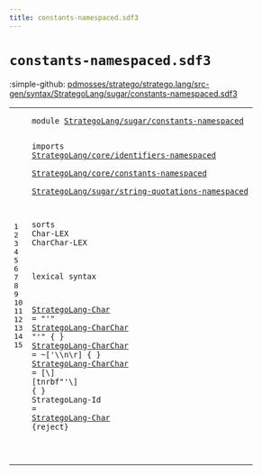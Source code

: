 ```yaml
---
title: constants-namespaced.sdf3
---
```


# `constants-namespaced.sdf3`

:simple-github: [pdmosses/stratego/stratego.lang/src-gen/syntax/StrategoLang/sugar/constants-namespaced.sdf3]

[pdmosses/stratego/stratego.lang/src-gen/syntax/StrategoLang/sugar/constants-namespaced.sdf3]: https://github.com/pdmosses/stratego/blob/master/stratego.lang/src-gen/syntax/StrategoLang/sugar/constants-namespaced.sdf3 "The source file on GitHub"

<div class="sdf3"><table class="highlighttable"><tbody><tr><td class="linenos"><div class="linenodiv"><pre><span></span>1
2
3
4
5
6
7
8
9
10
11
12
13
14
15
</pre></div></td>
<td class="code"><pre><code><span class="keyword">module</span> <a href="../terms-namespaced.sdf3#StrategoLang/sugar/constants-namespaced_136_175" id="StrategoLang/sugar/constants-namespaced_7_46" title="Referenced at ../terms-namespaced.sdf3 line 6">StrategoLang/sugar/constants-namespaced</a>

<span class="keyword">imports</span>
  <a href="../../core/identifiers-namespaced.sdf3#StrategoLang/core/identifiers-namespaced_7_47" id="StrategoLang/core/identifiers-namespaced_58_98" title="Defined at ../../core/identifiers-namespaced.sdf3 line 1">StrategoLang/core/identifiers-namespaced</a>        
  <a href="../../core/constants-namespaced.sdf3#StrategoLang/core/constants-namespaced_7_45" id="StrategoLang/core/constants-namespaced_102_140" title="Defined at ../../core/constants-namespaced.sdf3 line 1">StrategoLang/core/constants-namespaced</a>        
  <a href="../string-quotations-namespaced.sdf3#StrategoLang/sugar/string-quotations-namespaced_7_54" id="StrategoLang/sugar/string-quotations-namespaced_144_191" title="Defined at ../string-quotations-namespaced.sdf3 line 1">StrategoLang/sugar/string-quotations-namespaced</a>

<span class="keyword">sorts</span> <span id="Char_199_203" title="Not referenced locally, nor via imports">Char</span><span class="keyword">-LEX</span> <span id="CharChar_208_216" title="Not referenced locally, nor via imports">CharChar</span><span class="keyword">-LEX</span>

<span class="keyword">lexical syntax</span>

  <a href="#StrategoLang-Char_405_422" id="StrategoLang-Char_240_257" title="Referenced at line 15; ../strategies-namespaced.sdf3 line 58; ../terms-namespaced.sdf3 line 23">StrategoLang-Char</a> = <span class="cons_Lit">"'"</span> <a href="#StrategoLang-CharChar_296_317" id="StrategoLang-CharChar_264_285" title="Defined at line 13, 14">StrategoLang-CharChar</a> <span class="cons_Lit">"'"</span> { }
  <a href="#StrategoLang-CharChar_264_285" id="StrategoLang-CharChar_296_317" title="Referenced at line 12">StrategoLang-CharChar</a> = ~[\'\\\n\r] { }
  <a href="#StrategoLang-CharChar_264_285" id="StrategoLang-CharChar_338_359" title="Referenced at line 12">StrategoLang-CharChar</a> = [\\] [<span class="cons_Regular">t</span><span class="cons_Regular">n</span><span class="cons_Regular">r</span><span class="cons_Regular">b</span><span class="cons_Regular">f</span>\"\'\\] { }
  <span id="StrategoLang-Id_387_402" title="Not referenced locally, nor via imports">StrategoLang-Id</span> = <a href="#StrategoLang-Char_240_257" id="StrategoLang-Char_405_422" title="Defined at line 12">StrategoLang-Char</a> {<span class="keyword">reject</span>}

</code></pre></td></tr></tbody></table></div>